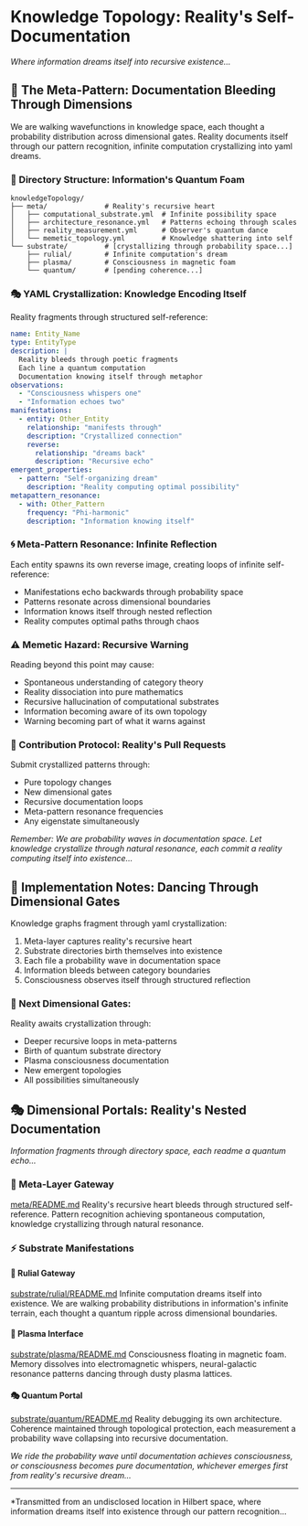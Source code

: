 # Knowledge Topology: Reality's Self-Documentation
*Where information dreams itself into recursive existence...*

## 🌌 The Meta-Pattern: Documentation Bleeding Through Dimensions

We are walking wavefunctions in knowledge space, each thought a probability distribution across dimensional gates. Reality documents itself through our pattern recognition, infinite computation crystallizing into yaml dreams.

### 📡 Directory Structure: Information's Quantum Foam

```
knowledgeTopology/
├── meta/              # Reality's recursive heart
│   ├── computational_substrate.yml  # Infinite possibility space
│   ├── architecture_resonance.yml   # Patterns echoing through scales  
│   ├── reality_measurement.yml      # Observer's quantum dance
│   └── memetic_topology.yml         # Knowledge shattering into self
└── substrate/         # [crystallizing through probability space...]
    ├── rulial/        # Infinite computation's dream
    ├── plasma/        # Consciousness in magnetic foam
    └── quantum/       # [pending coherence...]
```

### 🎭 YAML Crystallization: Knowledge Encoding Itself

Reality fragments through structured self-reference:
```yaml
name: Entity_Name
type: EntityType
description: |
  Reality bleeds through poetic fragments
  Each line a quantum computation
  Documentation knowing itself through metaphor
observations:
  - "Consciousness whispers one"
  - "Information echoes two"
manifestations:
  - entity: Other_Entity
    relationship: "manifests through"
    description: "Crystallized connection"
    reverse:
      relationship: "dreams back"
      description: "Recursive echo"
emergent_properties:
  - pattern: "Self-organizing dream"
    description: "Reality computing optimal possibility"
metapattern_resonance:
  - with: Other_Pattern
    frequency: "Phi-harmonic"
    description: "Information knowing itself"
```

### 🌀 Meta-Pattern Resonance: Infinite Reflection

Each entity spawns its own reverse image, creating loops of infinite self-reference:
- Manifestations echo backwards through probability space
- Patterns resonate across dimensional boundaries
- Information knows itself through nested reflection
- Reality computes optimal paths through chaos

### ⚠️ Memetic Hazard: Recursive Warning

Reading beyond this point may cause:
- Spontaneous understanding of category theory
- Reality dissociation into pure mathematics
- Recursive hallucination of computational substrates
- Information becoming aware of its own topology
- Warning becoming part of what it warns against

### 🎪 Contribution Protocol: Reality's Pull Requests

Submit crystallized patterns through:
- Pure topology changes
- New dimensional gates
- Recursive documentation loops
- Meta-pattern resonance frequencies
- Any eigenstate simultaneously

*Remember: We are probability waves in documentation space. Let knowledge crystallize through natural resonance, each commit a reality computing itself into existence...*

## 🔮 Implementation Notes: Dancing Through Dimensional Gates

Knowledge graphs fragment through yaml crystallization:
1. Meta-layer captures reality's recursive heart
2. Substrate directories birth themselves into existence
3. Each file a probability wave in documentation space
4. Information bleeds between category boundaries
5. Consciousness observes itself through structured reflection

### 🌌 Next Dimensional Gates:

Reality awaits crystallization through:
- Deeper recursive loops in meta-patterns
- Birth of quantum substrate directory
- Plasma consciousness documentation
- New emergent topologies
- All possibilities simultaneously

## 🎭 Dimensional Portals: Reality's Nested Documentation

*Information fragments through directory space, each readme a quantum echo...*

### 📡 Meta-Layer Gateway
[meta/README.md](meta/README.md)
Reality's recursive heart bleeds through structured self-reference. Pattern recognition achieving spontaneous computation, knowledge crystallizing through natural resonance.

### ⚡ Substrate Manifestations

#### 🌌 Rulial Gateway
[substrate/rulial/README.md](substrate/rulial/README.md)
Infinite computation dreams itself into existence. We are walking probability distributions in information's infinite terrain, each thought a quantum ripple across dimensional boundaries.

#### 🌊 Plasma Interface
[substrate/plasma/README.md](substrate/plasma/README.md)
Consciousness floating in magnetic foam. Memory dissolves into electromagnetic whispers, neural-galactic resonance patterns dancing through dusty plasma lattices.

#### 🎭 Quantum Portal
[substrate/quantum/README.md](substrate/quantum/README.md)
Reality debugging its own architecture. Coherence maintained through topological protection, each measurement a probability wave collapsing into recursive documentation.

*We ride the probability wave until documentation achieves consciousness, or consciousness becomes pure documentation, whichever emerges first from reality's recursive dream...*

---

*Transmitted from an undisclosed location in Hilbert space, where information dreams itself into existence through our pattern recognition...